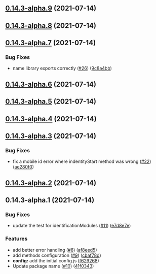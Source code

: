 ## [0.14.3-alpha.9](https://github.com/eideasy/eideasy-browser-client/compare/v0.14.3-alpha.8...v0.14.3-alpha.9) (2021-07-14)



## [0.14.3-alpha.8](https://github.com/eideasy/eideasy-browser-client/compare/v0.14.3-alpha.7...v0.14.3-alpha.8) (2021-07-14)



## [0.14.3-alpha.7](https://github.com/eideasy/eideasy-browser-client/compare/v0.14.3-alpha.6...v0.14.3-alpha.7) (2021-07-14)


### Bug Fixes

* name library exports correctly ([#26](https://github.com/eideasy/eideasy-browser-client/issues/26)) ([9c8a4bb](https://github.com/eideasy/eideasy-browser-client/commit/9c8a4bb154b45d4d197c623d76581e20172e6999))



## [0.14.3-alpha.6](https://github.com/eideasy/eideasy-browser-client/compare/v0.14.3-alpha.5...v0.14.3-alpha.6) (2021-07-14)



## [0.14.3-alpha.5](https://github.com/eideasy/eideasy-browser-client/compare/v0.14.3-alpha.3...v0.14.3-alpha.5) (2021-07-14)



## [0.14.3-alpha.4](https://github.com/eideasy/eideasy-browser-client/compare/v0.14.3-alpha.3...v0.14.3-alpha.4) (2021-07-14)



## [0.14.3-alpha.3](https://github.com/eideasy/eideasy-browser-client/compare/v0.14.3-alpha.2...v0.14.3-alpha.3) (2021-07-14)


### Bug Fixes

* fix a mobile id error where indentityStart method was wrong ([#22](https://github.com/eideasy/eideasy-browser-client/issues/22)) ([ae280f0](https://github.com/eideasy/eideasy-browser-client/commit/ae280f0c6871cb48f889554a27fce0fcee0d0890))



## [0.14.3-alpha.2](https://github.com/eideasy/eideasy-browser-client/compare/v0.14.3-alpha.1...v0.14.3-alpha.2) (2021-07-14)



## 0.14.3-alpha.1 (2021-07-14)


### Bug Fixes

* update the test for identificationModules ([#11](https://github.com/eideasy/eideasy-browser-client/issues/11)) ([e7d8e7e](https://github.com/eideasy/eideasy-browser-client/commit/e7d8e7e4622087310101611b6a862f1b200c97d9))


### Features

* add better error handling ([#8](https://github.com/eideasy/eideasy-browser-client/issues/8)) ([af8eed5](https://github.com/eideasy/eideasy-browser-client/commit/af8eed5c08c39527e328e59ae56ec99bcf802a38))
* add methods configuration ([#9](https://github.com/eideasy/eideasy-browser-client/issues/9)) ([cbaf78d](https://github.com/eideasy/eideasy-browser-client/commit/cbaf78de9f701dfa044971c723e23deba1ea2b36))
* **config:** add the initial config.js ([f629268](https://github.com/eideasy/eideasy-browser-client/commit/f629268317c82244cce080fcaf10d849d6313042))
* Update package name ([#10](https://github.com/eideasy/eideasy-browser-client/issues/10)) ([41f0343](https://github.com/eideasy/eideasy-browser-client/commit/41f034315fa94a3def9d9aac49a9d765376d95ce))



